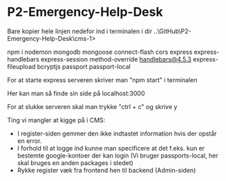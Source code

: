 # P2-Emergency-Help-Desk

<!-- CMS packages -->
Bare kopier hele linjen nedefor ind i terminalen i dir ..\GitHub\P2-Emergency-Help-Desk\cms-1>

npm i nodemon mongodb mongoose connect-flash cors express express-handlebars express-session method-override handlebars@4.5.3 express-fileupload bcryptjs passport passport-local



For at starte express serveren skriver man "npm start" i terminalen

Her kan man så finde sin side på localhost:3000

For at slukke serveren skal man trykke "ctrl + c" og skrive y


Ting vi mangler at kigge på i CMS:
- I register-siden gemmer den ikke indtastet information hvis der opstår en error.
- I forhold til at logge ind kunne man specificere at det f.eks. kun er bestemte google-kontoer der kan login (Vi bruger passports-local, her skal bruges en anden packages i stedet)
- Rykke register væk fra frontend hen til backend (Admin-siden)
